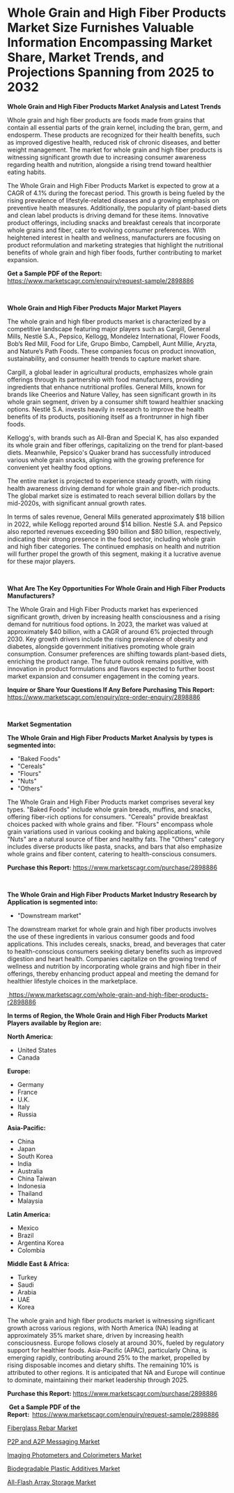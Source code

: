 <p><h1>Whole Grain and High Fiber Products Market Size Furnishes Valuable Information Encompassing Market Share, Market Trends, and Projections Spanning from 2025 to 2032</h1></p><p><strong>Whole Grain and High Fiber Products Market Analysis and Latest Trends</strong></p>
<p><p>Whole grain and high fiber products are foods made from grains that contain all essential parts of the grain kernel, including the bran, germ, and endosperm. These products are recognized for their health benefits, such as improved digestive health, reduced risk of chronic diseases, and better weight management. The market for whole grain and high fiber products is witnessing significant growth due to increasing consumer awareness regarding health and nutrition, alongside a rising trend toward healthier eating habits.</p><p>The Whole Grain and High Fiber Products Market is expected to grow at a CAGR of 4.1% during the forecast period. This growth is being fueled by the rising prevalence of lifestyle-related diseases and a growing emphasis on preventive health measures. Additionally, the popularity of plant-based diets and clean label products is driving demand for these items. Innovative product offerings, including snacks and breakfast cereals that incorporate whole grains and fiber, cater to evolving consumer preferences. With heightened interest in health and wellness, manufacturers are focusing on product reformulation and marketing strategies that highlight the nutritional benefits of whole grain and high fiber foods, further contributing to market expansion.</p></p>
<p><strong>Get a Sample PDF of the Report:&nbsp;</strong> <a href="https://www.marketscagr.com/enquiry/request-sample/2898886?utm_campaign=2114&utm_medium=2&utm_source=Github&utm_content=ia&utm_term=15032025&utm_id=whole-grain-and-high-fiber-products">https://www.marketscagr.com/enquiry/request-sample/2898886</a></p>
<p>&nbsp;</p>
<p><strong>Whole Grain and High Fiber Products Major Market Players</strong></p>
<p><p>The whole grain and high fiber products market is characterized by a competitive landscape featuring major players such as Cargill, General Mills, Nestlé S.A., Pepsico, Kellogg, Mondelez International, Flower Foods, Bob’s Red Mill, Food for Life, Grupo Bimbo, Campbell, Aunt Millie, Aryzta, and Nature’s Path Foods. These companies focus on product innovation, sustainability, and consumer health trends to capture market share.</p><p>Cargill, a global leader in agricultural products, emphasizes whole grain offerings through its partnership with food manufacturers, providing ingredients that enhance nutritional profiles. General Mills, known for brands like Cheerios and Nature Valley, has seen significant growth in its whole grain segment, driven by a consumer shift toward healthier snacking options. Nestlé S.A. invests heavily in research to improve the health benefits of its products, positioning itself as a frontrunner in high fiber foods.</p><p>Kellogg's, with brands such as All-Bran and Special K, has also expanded its whole grain and fiber offerings, capitalizing on the trend for plant-based diets. Meanwhile, Pepsico's Quaker brand has successfully introduced various whole grain snacks, aligning with the growing preference for convenient yet healthy food options.</p><p>The entire market is projected to experience steady growth, with rising health awareness driving demand for whole grain and fiber-rich products. The global market size is estimated to reach several billion dollars by the mid-2020s, with significant annual growth rates.</p><p>In terms of sales revenue, General Mills generated approximately $18 billion in 2022, while Kellogg reported around $14 billion. Nestlé S.A. and Pepsico also reported revenues exceeding $90 billion and $80 billion, respectively, indicating their strong presence in the food sector, including whole grain and high fiber categories. The continued emphasis on health and nutrition will further propel the growth of this segment, making it a lucrative avenue for these major players.</p></p>
<p>&nbsp;</p>
<p><strong>What Are The Key Opportunities For Whole Grain and High Fiber Products Manufacturers?</strong></p>
<p><p>The Whole Grain and High Fiber Products market has experienced significant growth, driven by increasing health consciousness and a rising demand for nutritious food options. In 2023, the market was valued at approximately $40 billion, with a CAGR of around 6% projected through 2030. Key growth drivers include the rising prevalence of obesity and diabetes, alongside government initiatives promoting whole grain consumption. Consumer preferences are shifting towards plant-based diets, enriching the product range. The future outlook remains positive, with innovation in product formulations and flavors expected to further boost market expansion and consumer engagement in the coming years.</p></p>
<p><strong>Inquire or Share Your Questions If Any Before Purchasing This Report:</strong> <a href="https://www.marketscagr.com/enquiry/pre-order-enquiry/2898886?utm_campaign=2114&utm_medium=2&utm_source=Github&utm_content=ia&utm_term=15032025&utm_id=whole-grain-and-high-fiber-products">https://www.marketscagr.com/enquiry/pre-order-enquiry/2898886</a></p>
<p>&nbsp;</p>
<p><strong>Market Segmentation</strong></p>
<p><strong>The Whole Grain and High Fiber Products Market Analysis by types is segmented into:</strong></p>
<p><ul><li>"Baked Foods"</li><li>"Cereals"</li><li>"Flours"</li><li>"Nuts"</li><li>"Others"</li></ul></p>
<p><p>The Whole Grain and High Fiber Products market comprises several key types. "Baked Foods" include whole grain breads, muffins, and snacks, offering fiber-rich options for consumers. "Cereals" provide breakfast choices packed with whole grains and fiber. "Flours" encompass whole grain variations used in various cooking and baking applications, while "Nuts" are a natural source of fiber and healthy fats. The "Others" category includes diverse products like pasta, snacks, and bars that also emphasize whole grains and fiber content, catering to health-conscious consumers.</p></p>
<p><strong>Purchase this Report:&nbsp;</strong><a href="https://www.marketscagr.com/purchase/2898886?utm_campaign=2114&utm_medium=2&utm_source=Github&utm_content=ia&utm_term=15032025&utm_id=whole-grain-and-high-fiber-products">https://www.marketscagr.com/purchase/2898886</a></p>
<p>&nbsp;</p>
<p><strong>The Whole Grain and High Fiber Products Market Industry Research by Application is segmented into:</strong></p>
<p><ul><li>"Downstream market"</li></ul></p>
<p><p>The downstream market for whole grain and high fiber products involves the use of these ingredients in various consumer goods and food applications. This includes cereals, snacks, bread, and beverages that cater to health-conscious consumers seeking dietary benefits such as improved digestion and heart health. Companies capitalize on the growing trend of wellness and nutrition by incorporating whole grains and high fiber in their offerings, thereby enhancing product appeal and meeting the demand for healthier lifestyle choices in the marketplace.</p></p>
<p><a href="https://www.marketscagr.com/whole-grain-and-high-fiber-products-r2898886?utm_campaign=2114&utm_medium=2&utm_source=Github&utm_content=ia&utm_term=15032025&utm_id=whole-grain-and-high-fiber-products">&nbsp;https://www.marketscagr.com/whole-grain-and-high-fiber-products-r2898886</a></p>
<p><strong>In terms of Region, the Whole Grain and High Fiber Products Market Players available by Region are:</strong></p>
<p>
    <p> <strong> North America: </strong>
        <ul>
            <li>United States</li>
            <li>Canada</li>
        </ul>
        </p> 
    <p> <strong> Europe: </strong>
        <ul>
            <li>Germany</li>
            <li>France</li>
            <li>U.K.</li>
            <li>Italy</li>
            <li>Russia</li>
        </ul>
        </p> 
    <p> <strong> Asia-Pacific: </strong>
        <ul>
            <li>China</li>
            <li>Japan</li>
            <li>South Korea</li>
            <li>India</li>
            <li>Australia</li>
            <li>China Taiwan</li>
            <li>Indonesia</li>
            <li>Thailand</li>
            <li>Malaysia</li>
        </ul>
        </p> 
    <p> <strong> Latin America: </strong>
        <ul>
            <li>Mexico</li>
            <li>Brazil</li>
            <li>Argentina Korea</li>
            <li>Colombia</li>
        </ul>
        </p> 
    <p> <strong> Middle East & Africa: </strong>
        <ul>
            <li>Turkey</li>
            <li>Saudi</li>
            <li>Arabia</li>
            <li>UAE</li>
            <li>Korea</li>
        </ul>
    </p>
    </p>
<p><p>The whole grain and high fiber products market is witnessing significant growth across various regions, with North America (NA) leading at approximately 35% market share, driven by increasing health consciousness. Europe follows closely at around 30%, fueled by regulatory support for healthier foods. Asia-Pacific (APAC), particularly China, is emerging rapidly, contributing around 25% to the market, propelled by rising disposable incomes and dietary shifts. The remaining 10% is attributed to other regions. It is anticipated that NA and Europe will continue to dominate, maintaining their market leadership through 2025.</p></p>
<p><strong>Purchase this Report: </strong><a href="https://www.marketscagr.com/purchase/2898886?utm_campaign=2114&utm_medium=2&utm_source=Github&utm_content=ia&utm_term=15032025&utm_id=whole-grain-and-high-fiber-products">https://www.marketscagr.com/purchase/2898886</a></p>
<p>&nbsp;<strong>Get a Sample PDF of the Report:&nbsp;&nbsp;</strong><a href="https://www.marketscagr.com/enquiry/request-sample/2898886?utm_campaign=2114&utm_medium=2&utm_source=Github&utm_content=ia&utm_term=15032025&utm_id=whole-grain-and-high-fiber-products">https://www.marketscagr.com/enquiry/request-sample/2898886</a></p>
<p><strong></strong></p>
<p><p><a href="https://github.com/pizolina/Market-Research-Report-List-7/blob/main/fiberglass-rebar-market.md?utm_campaign=2114&utm_medium=2&utm_source=Github&utm_content=ia&utm_term=15032025&utm_id=whole-grain-and-high-fiber-products">Fiberglass Rebar Market</a></p><p><a href="https://github.com/sionepeppess/Market-Research-Report-List-1/blob/main/p2p-and-a2p-messaging-market.md?utm_campaign=2114&utm_medium=2&utm_source=Github&utm_content=ia&utm_term=15032025&utm_id=whole-grain-and-high-fiber-products">P2P and A2P Messaging Market</a></p><p><a href="https://github.com/irisadoranrx/Market-Research-Report-List-1/blob/main/imaging-photometers-and-colorimeters-market.md?utm_campaign=2114&utm_medium=2&utm_source=Github&utm_content=ia&utm_term=15032025&utm_id=whole-grain-and-high-fiber-products">Imaging Photometers and Colorimeters Market</a></p><p><a href="https://github.com/tamvrosiya/Market-Research-Report-List-6/blob/main/biodegradable-plastic-additives-market.md?utm_campaign=2114&utm_medium=2&utm_source=Github&utm_content=ia&utm_term=15032025&utm_id=whole-grain-and-high-fiber-products">Biodegradable Plastic Additives Market</a></p><p><a href="https://github.com/suzorfazlikb/Market-Research-Report-List-1/blob/main/all-flash-array-storage-market.md?utm_campaign=2114&utm_medium=2&utm_source=Github&utm_content=ia&utm_term=15032025&utm_id=whole-grain-and-high-fiber-products">All-Flash Array Storage Market</a></p></p>